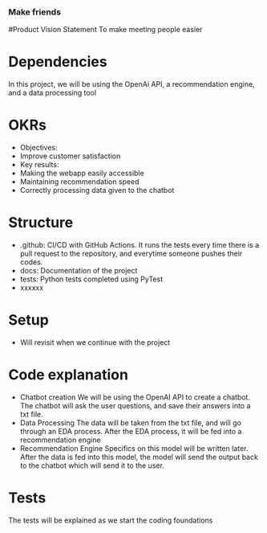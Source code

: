 ### Make friends
#Product Vision Statement
To make meeting people easier 

# Dependencies
In this project, we will be using the OpenAi API, a recommendation engine, and a data processing tool

# OKRs
 * Objectives:
 *   Improve customer satisfaction
 * Key results:
 *   Making the webapp easily accessible
 *   Maintaining recommendation speed
 *   Correctly processing data given to the chatbot


# Structure
* .github: CI/CD with GitHub Actions. It runs the tests every time there is a pull request to the repository, and everytime someone pushes their codes.
* docs: Documentation of the project
* tests: Python tests completed using PyTest
* xxxxxx

# Setup
* Will revisit when we continue with the project

# Code explanation
* Chatbot creation
We will be using the OpenAI API to create a chatbot. The chatbot will ask the user questions, and save their answers into a txt file.
* Data Processing
The data will be taken from the txt file, and will go through an EDA process. After the EDA process, it will be fed into a recommendation engine
* Recommendation Engine
Specifics on this model will be written later. After the data is fed into this model, the model will send the output back to the chatbot which will send it to the user.

# Tests
The tests will be explained as we start the coding foundations
